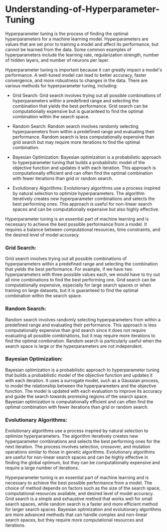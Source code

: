 # Understanding-of-Hyperparameter-Tuning

Hyperparameter tuning is the process of finding the optimal hyperparameters for a machine learning model. Hyperparameters are values that are set prior to training a model and affect its performance, but cannot be learned from the data. Some common examples of hyperparameters include the learning rate, regularization strength, number of hidden layers, and number of neurons per layer.

Hyperparameter tuning is important because it can greatly impact a model's performance. A well-tuned model can lead to better accuracy, faster convergence, and more robustness to changes in the data. There are various methods for hyperparameter tuning, including:

- Grid Search: Grid search involves trying out all possible combinations of hyperparameters within a predefined range and selecting the combination that yields the best performance. Grid search can be computationally expensive but is guaranteed to find the optimal combination within the search space.

- Random Search: Random search involves randomly selecting hyperparameters from within a predefined range and evaluating their performance. Random search is less computationally expensive than grid search but may require more iterations to find the optimal combination.

- Bayesian Optimization: Bayesian optimization is a probabilistic approach to hyperparameter tuning that builds a probabilistic model of the objective function and updates it with each iteration. This approach is computationally efficient and can often find the optimal combination with fewer iterations than grid or random search.

- Evolutionary Algorithms: Evolutionary algorithms use a process inspired by natural selection to optimize hyperparameters. The algorithm iteratively creates new hyperparameter combinations and selects the best performing ones. This approach is useful for non-linear search spaces and can be computationally expensive but also highly effective.

Hyperparameter tuning is an essential part of machine learning and is necessary to achieve the best possible performance from a model. It requires a balance between computational resources, time constraints, and the desired level of model accuracy.

### Grid Search:
Grid search involves trying out all possible combinations of hyperparameters within a predefined range and selecting the combination that yields the best performance. For example, if we have two hyperparameters with three possible values each, we would have to try out all nine combinations to find the best performing one. Grid search can be computationally expensive, especially for large search spaces or when training on large datasets, but it is guaranteed to find the optimal combination within the search space.

### Random Search:
Random search involves randomly selecting hyperparameters from within a predefined range and evaluating their performance. This approach is less computationally expensive than grid search since it does not require evaluating all possible combinations, but it may require more iterations to find the optimal combination. Random search is particularly useful when the search space is large or the hyperparameters are not independent.

### Bayesian Optimization:
Bayesian optimization is a probabilistic approach to hyperparameter tuning that builds a probabilistic model of the objective function and updates it with each iteration. It uses a surrogate model, such as a Gaussian process, to model the relationship between the hyperparameters and the objective function. The model is updated with each evaluation to improve its accuracy and guide the search towards promising regions of the search space. Bayesian optimization is computationally efficient and can often find the optimal combination with fewer iterations than grid or random search.

### Evolutionary Algorithms:
Evolutionary algorithms use a process inspired by natural selection to optimize hyperparameters. The algorithm iteratively creates new hyperparameter combinations and selects the best performing ones for the next iteration. The process involves selection, crossover, and mutation operations similar to those in genetic algorithms. Evolutionary algorithms are useful for non-linear search spaces and can be highly effective in finding the global optimum, but they can be computationally expensive and require a large number of iterations.

Hyperparameter tuning is an essential part of machine learning and is necessary to achieve the best possible performance from a model. The choice of method depends on factors such as the size of the search space, computational resources available, and desired level of model accuracy. Grid search is a simple and exhaustive method that works well for small search spaces, while random search is a faster and more efficient method for larger search spaces. Bayesian optimization and evolutionary algorithms are more advanced methods that can handle complex and non-linear search spaces, but they require more computational resources and iterations.
